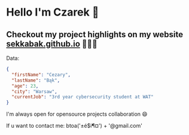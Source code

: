 # Hello I'm Czarek 👋

## Checkout my project highlights on my website [sekkabak.github.io](https://sekkabak.github.io/) 🎉🎉🎉

Data:

```json
{
  "firstName": "Cezary",
  "lastName": "Bąk",
  "age": 23,
  "city": "Warsaw",
  "currentJob": "3rd year cybersecurity student at WAT"
}
```

I'm always open for opensource projects collaboration 😄

If u want to contact me: btoa('±é$i¶¤') + '@gmail.com'
